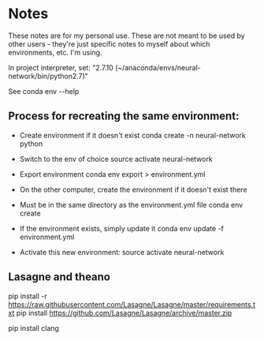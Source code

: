 # Notes

These notes are for my personal use. These are not meant to be used by other users - they're just specific notes to myself about which environments, etc. I'm using.

In project interpreter, set: "2.7.10 (~/anaconda/envs/neural-network/bin/python2.7)"

See conda env --help

## Process for recreating the same environment:
- Create environment if it doesn't exist
conda create -n neural-network python

- Switch to the env of choice
source activate neural-network

- Export environment
conda env export > environment.yml

- On the other computer, create the environment if it doesn't exist there
- Must be in the same directory as the environment.yml file
conda env create

- If the environment exists, simply update it
conda env update -f environment.yml

- Activate this new environment:
source activate neural-network

## Lasagne and theano

pip install -r https://raw.githubusercontent.com/Lasagne/Lasagne/master/requirements.txt
pip install https://github.com/Lasagne/Lasagne/archive/master.zip

pip install clang




